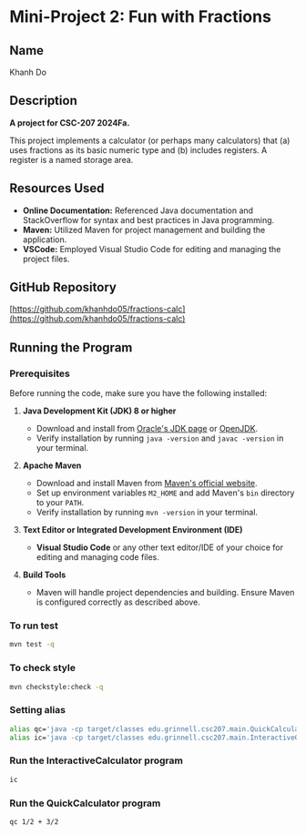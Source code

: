 # Mini-Project 2: Fun with Fractions

## Name

Khanh Do

## Description

**A project for CSC-207 2024Fa.**

This project implements a calculator (or perhaps many calculators) that (a) uses fractions as its basic numeric type and (b) includes registers. A register is a named storage area.

## Resources Used

- **Online Documentation:** Referenced Java documentation and StackOverflow for syntax and best practices in Java programming.
- **Maven:** Utilized Maven for project management and building the application.
- **VSCode:** Employed Visual Studio Code for editing and managing the project files.

## GitHub Repository

[https://github.com/khanhdo05/fractions-calc](https://github.com/khanhdo05/fractions-calc)

## Running the Program

### Prerequisites

Before running the code, make sure you have the following installed:

1. **Java Development Kit (JDK) 8 or higher**

   - Download and install from [Oracle's JDK page](https://www.oracle.com/java/technologies/javase-jdk11-downloads.html) or [OpenJDK](https://openjdk.java.net/).
   - Verify installation by running `java -version` and `javac -version` in your terminal.

2. **Apache Maven**

   - Download and install Maven from [Maven's official website](https://maven.apache.org/download.cgi).
   - Set up environment variables `M2_HOME` and add Maven's `bin` directory to your `PATH`.
   - Verify installation by running `mvn -version` in your terminal.

3. **Text Editor or Integrated Development Environment (IDE)**

   - **Visual Studio Code** or any other text editor/IDE of your choice for editing and managing code files.

4. **Build Tools**
   - Maven will handle project dependencies and building. Ensure Maven is configured correctly as described above.

### To run test

```bash
mvn test -q
```

### To check style

```bash
mvn checkstyle:check -q
```

### Setting alias

```bash
alias qc='java -cp target/classes edu.grinnell.csc207.main.QuickCalculator'
alias ic='java -cp target/classes edu.grinnell.csc207.main.InteractiveCalculator'
```

### Run the InteractiveCalculator program

```bash
ic
```

### Run the QuickCalculator program

```bash
qc 1/2 + 3/2
```
